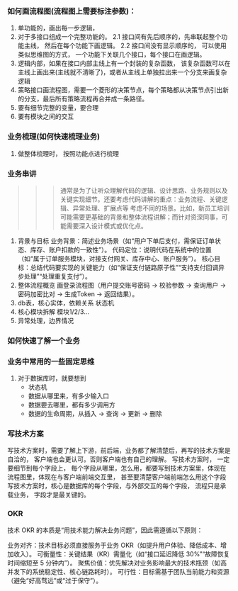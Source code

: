 ### 如何画流程图(流程图上需要标注参数)：
1. 单功能的，画出每一步逻辑，
2. 对于多接口组成一个完整功能的。
   2.1 接口间有先后顺序的，先串联起整个功能主线， 然后在每个功能下画逻辑。
   2.2 接口间没有显示顺序的， 可以使用类似思维图的方式， 一个功能下关联几个接口，每个接口在画逻辑。
3. 逻辑内部，如果在接口内部主线上有一个封装的复杂函数， 该复杂函数可以在主线上画出来(主线就不清晰了)，或者从主线上单独拉出来一个分支来画复杂逻辑
4. 策略接口画流程图，需要一个菱形的决策节点，每个策略都从决策节点引出新的分支，最后所有策略流程再合并成一条路径。
5. 要有细节完整的变量，要合理
6. 要有模块之间的交互


### 业务梳理(如何快速梳理业务)
1. 做整体梳理时， 按照功能点进行梳理


### 业务串讲
>>> 通常是为了让听众理解代码的逻辑、设计思路、业务规则以及关键实现细节。还要考虑代码讲解的重点：业务流程、关键逻辑、异常处理、扩展点等
>>> 考虑不同的场景。比如，新员工培训可能需要更基础的背景和整体流程讲解；而针对资深同事，可能需要深入设计模式或优化点。
1. 背景与目标
      业务背景：简述业务场景（如“用户下单后支付，需保证订单状态、库存、账户扣款的一致性”）。
      代码定位：说明代码在系统中的位置（如“属于订单服务模块，对接支付网关、库存中心、账户服务”）。
      核心目标：总结代码要实现的关键能力（如“保证支付链路原子性”“支持支付回调异步处理”“处理重复支付”）。
2. 整体流程概览
      画登录流程图（用户提交账号密码 → 校验参数 → 查询用户 → 密码加密比对 → 生成Token → 返回结果）。
3. db表，核心实体，依赖关系 状态机
3. 核心模块拆解
      模块1/2/3...
4. 异常处理，边界情况


### 如何快速了解一个业务


### 业务中常用的一些固定思维
1. 对于数据库时，就要想到 
   - 状态机
   - 数据从哪里来，有多少输入口
   - 数据要去哪里，都有多少调用方 
   - 数据的生命周期，从插入 -> 查询 -> 更新 -> 删除



### 写技术方案
写技术方案时，需要了解上下游，前后端，业务都了解清楚后，再写的技术方案是自洽的， 客户端也会更认可。否则客户端也有自己的理解。 
写技术方案时， 一定要细节到每个字段上， 每个字段从哪里，怎么用，都要写到技术方案里，体现在流程图里，体现在与客户端前端交互里， 甚至要清楚客户端前端怎么用这个字段
写技术方案时，核心是数据库的每个字段，与外部交互的每个字段， 流程只是承载业务， 字段才是最关键的。


### OKR
技术 OKR 的本质是“用技术能力解决业务问题”，因此需遵循以下原则：

业务对齐：技术目标必须直接服务于业务 OKR（如提升用户体验、降低成本、增加收入）。
可衡量性：关键结果（KR）需量化（如“接口延迟降低 30%”“故障恢复时间缩短至 5 分钟内”）。
聚焦价值：优先解决对业务影响最大的技术瓶颈（如高并发下的系统稳定性、核心链路耗时）。
可行性：目标需基于团队当前能力和资源（避免“好高骛远”或“过于保守”）。
